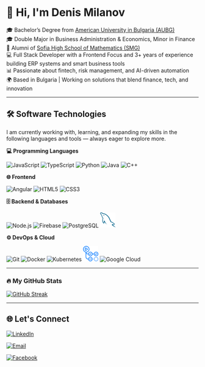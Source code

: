 # 👋 Hi, I'm Denis Milanov

🎓 Bachelor’s Degree from <a href="https://www.aubg.edu" target="_blank" rel="noopener noreferrer">American University in Bulgaria (AUBG)</a><br>
🎓 Double Major in Business Administration & Economics, Minor in Finance<br>
🏫 Alumni of <a href="https://www.smg.bg" target="_blank" rel="noopener noreferrer">Sofia High School of Mathematics (SMG)</a><br>
💻 Full Stack Developer with a Frontend Focus and 3+ years of experience building ERP systems and smart business tools<br>
📊 Passionate about fintech, risk management, and AI-driven automation<br>
🌍 Based in Bulgaria | Working on solutions that blend finance, tech, and innovation

---

## 🛠️ Software Technologies

I am currently working with, learning, and expanding my skills in the following languages and tools — always eager to explore more.

**💻 Programming Languages**
<p align="left">
  <img src="https://cdn.jsdelivr.net/gh/devicons/devicon/icons/javascript/javascript-original.svg" width="40" title="JavaScript"/>
  <img src="https://cdn.jsdelivr.net/gh/devicons/devicon/icons/typescript/typescript-original.svg" width="40" title="TypeScript"/>
  <img src="https://cdn.jsdelivr.net/gh/devicons/devicon/icons/python/python-original.svg" width="40" title="Python"/>
  <img src="https://cdn.jsdelivr.net/gh/devicons/devicon/icons/java/java-original.svg" width="40" title="Java"/>
  <img src="https://cdn.jsdelivr.net/gh/devicons/devicon/icons/cplusplus/cplusplus-original.svg" width="40" title="C++"/>
</p>

**🌐 Frontend**
<p align="left">
  <img src="https://cdn.jsdelivr.net/gh/devicons/devicon/icons/angularjs/angularjs-original.svg" width="40" title="Angular"/>
  <img src="https://cdn.jsdelivr.net/gh/devicons/devicon/icons/html5/html5-original.svg" width="40" title="HTML5"/>
  <img src="https://cdn.jsdelivr.net/gh/devicons/devicon/icons/css3/css3-original.svg" width="40" title="CSS3"/>
</p>

**🗄️ Backend & Databases**
<p align="left">
  <img src="https://cdn.jsdelivr.net/gh/devicons/devicon/icons/nodejs/nodejs-original.svg" width="40" title="Node.js"/>
  <img src="https://cdn.jsdelivr.net/gh/devicons/devicon/icons/firebase/firebase-plain.svg" width="40" title="Firebase"/>
  <img src="https://cdn.jsdelivr.net/gh/devicons/devicon/icons/postgresql/postgresql-original.svg" width="40" title="PostgreSQL"/>
  <img src="https://raw.githubusercontent.com/devicons/devicon/master/icons/mysql/mysql-original.svg" width="40" title="SQL (MySQL)"/>
</p>

**⚙️ DevOps & Cloud**
<p align="left">
  <img src="https://cdn.jsdelivr.net/gh/devicons/devicon/icons/git/git-original.svg" width="40" title="Git"/>
  <img src="https://cdn.jsdelivr.net/gh/devicons/devicon/icons/docker/docker-original.svg" width="40" title="Docker"/>
  <img src="https://cdn.jsdelivr.net/gh/devicons/devicon/icons/kubernetes/kubernetes-plain.svg" width="40" title="Kubernetes"/>
  <img src="https://raw.githubusercontent.com/devicons/devicon/master/icons/githubactions/githubactions-original.svg" width="40" title="GitHub Actions"/>
  <img src="https://cdn.jsdelivr.net/gh/devicons/devicon/icons/googlecloud/googlecloud-original.svg" width="40" title="Google Cloud"/>
</p>

---

### 🔥 My GitHub Stats

[![GitHub Streak](https://github-readme-streak-stats.herokuapp.com?user=denismilanov&theme=dark&background=000000)](https://git.io/streak-stats)

---

## 🌐 Let's Connect

<p align="left">
  <a href="https://www.linkedin.com/in/denismilanov" target="_blank" rel="noopener noreferrer">
    <img src="https://img.shields.io/badge/-LinkedIn-0A66C2?style=for-the-badge&logo=linkedin&logoColor=white" alt="LinkedIn"/>
  </a>
</p>

<p align="left">
  <a href="mailto:denis@milanov.bg" target="_blank" rel="noopener noreferrer">
    <img src="https://img.shields.io/badge/-Email-555555?style=for-the-badge&logo=maildotru&logoColor=white" alt="Email"/>
  </a>
</p>

<p align="left">
  <a href="https://www.facebook.com/fb.denis.milanov" target="_blank" rel="noopener noreferrer">
    <img src="https://img.shields.io/badge/-Facebook-1877F2?style=for-the-badge&logo=facebook&logoColor=white" alt="Facebook"/>
  </a>
</p>
